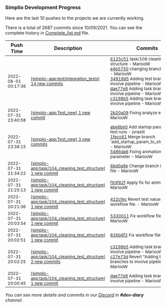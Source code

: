 
### Simplio Development Progress

Here are the last 10 pushes to the projects we are currently working.

There is a total of 2687 commits since 10/09/2021. You can see the complete history in
 [Complete_list.md](Complete_list.md) file.

| Push Time | Description | Commits |
| --- | --- | --- |
| <sub>2022-08-01 00:17:36</sub> | <sub>[[simplio-app:test/integration\_tests] 14 new commits](https://github.com/SimplioOfficial/simplio-app/compare/2b20a0938bb0...d7611040d483)</sub> | <sub>[6125c51](https://github.com/SimplioOfficial/simplio-app/commit/6125c51635df74f4b8b5d316fbade907af86f7f2) task/108 cleaning test structure - MariooW<br>[e4b5750](https://github.com/SimplioOfficial/simplio-app/commit/e4b57507f706f88deda5adf82514040c308c7870) changing branch from tests - MariooW<br>[34919d5](https://github.com/SimplioOfficial/simplio-app/commit/34919d55694cf70aa5bef5f3f2daed651647a6b3) Adding test branches to involve pipeline - MariooW<br>[dae77e8](https://github.com/SimplioOfficial/simplio-app/commit/dae77e8743adf00ff4105a70406cabcdfda67fe3) Adding task branches to involve pipeline - MariooW<br>[c3198b5](https://github.com/SimplioOfficial/simplio-app/commit/c3198b566dd59a1cf3ad7275ec3d7d4979ee9b4c) Adding task branches to involve pipeline - MariooW</sub> |
| <sub>2022-07-31 23:40:58</sub> | <sub>[[simplio-app:Test\_new] 1 new commit](https://github.com/SimplioOfficial/simplio-app/commit/2b20a0938bb0430d6dce7677fe0c8aa56df45c93)</sub> | <sub>[2b20a09](https://github.com/SimplioOfficial/simplio-app/commit/2b20a0938bb0430d6dce7677fe0c8aa56df45c93) Fixing analyze error - MariooW</sub> |
| <sub>2022-07-31 23:38:15</sub> | <sub>[[simplio-app:Test\_new] 3 new commits](https://github.com/SimplioOfficial/simplio-app/compare/da576d5d3d65...5486da6dab5d)</sub> | <sub>[abe6be0](https://github.com/SimplioOfficial/simplio-app/commit/abe6be0157e3e4b2eca00bf5299fc23d74b99b3b) Add startup parameter for test runs - jvrastil<br>[1fecc61](https://github.com/SimplioOfficial/simplio-app/commit/1fecc618c71a2fee30ea0bf34f9030b66dab3702) Merge branch 'add_startup_param_to_stop_animati... - MariooW<br>[5486da6](https://github.com/SimplioOfficial/simplio-app/commit/5486da6dab5defe447a4ae537ec111c6b65f6a3c) Fixing animation tests parameter - MariooW</sub> |
| <sub>2022-07-31 21:34:22</sub> | <sub>[[simplio-app:task/104\_cleaning\_test\_structure] 1 new commit](https://github.com/SimplioOfficial/simplio-app/commit/6bd0a9e0aa0ce65c672199b74075507a4afa133b)</sub> | <sub>[6bd0a9e](https://github.com/SimplioOfficial/simplio-app/commit/6bd0a9e0aa0ce65c672199b74075507a4afa133b) Change branch in workflow file - MariooW</sub> |
| <sub>2022-07-31 21:25:13</sub> | <sub>[[simplio-app:task/104\_cleaning\_test\_structure] 1 new commit](https://github.com/SimplioOfficial/simplio-app/commit/f93f62fa063e1b2bd31575980f7c766728913b25)</sub> | <sub>[f93f62f](https://github.com/SimplioOfficial/simplio-app/commit/f93f62fa063e1b2bd31575980f7c766728913b25) Apply fix for animation - MariooW</sub> |
| <sub>2022-07-31 20:21:36</sub> | <sub>[[simplio-app:task/104\_cleaning\_test\_structure] 1 new commit](https://github.com/SimplioOfficial/simplio-app/commit/422cfec627f8525ea42a28e6866312ab7b91f638)</sub> | <sub>[422cfec](https://github.com/SimplioOfficial/simplio-app/commit/422cfec627f8525ea42a28e6866312ab7b91f638) Revert test values in workflow file. - MariooW</sub> |
| <sub>2022-07-31 20:03:54</sub> | <sub>[[simplio-app:task/104\_cleaning\_test\_structure] 1 new commit](https://github.com/SimplioOfficial/simplio-app/commit/53300116dea60de59e43a633f0451dbfe71aa5df)</sub> | <sub>[5330011](https://github.com/SimplioOfficial/simplio-app/commit/53300116dea60de59e43a633f0451dbfe71aa5df) Fix workflow file #2 - MariooW</sub> |
| <sub>2022-07-31 20:02:51</sub> | <sub>[[simplio-app:task/104\_cleaning\_test\_structure] 1 new commit](https://github.com/SimplioOfficial/simplio-app/commit/826b6f23fadfdf7a33aaa93887fcabd6cd9c5f7b)</sub> | <sub>[826b6f2](https://github.com/SimplioOfficial/simplio-app/commit/826b6f23fadfdf7a33aaa93887fcabd6cd9c5f7b) Fix workflow file - MariooW</sub> |
| <sub>2022-07-31 20:02:25</sub> | <sub>[[simplio-app:task/104\_cleaning\_test\_structure] 2 new commits](https://github.com/SimplioOfficial/simplio-app/compare/dae77e8743ad...c27e73d6b970)</sub> | <sub>[c3198b5](https://github.com/SimplioOfficial/simplio-app/commit/c3198b566dd59a1cf3ad7275ec3d7d4979ee9b4c) Adding task branches to involve pipeline - MariooW<br>[c27e73d](https://github.com/SimplioOfficial/simplio-app/commit/c27e73d6b97059811b08bc80eae1be44350c59fe) Revert "Adding task branches to involve pipeline" - MariooW</sub> |
| <sub>2022-07-31 20:00:45</sub> | <sub>[[simplio-app:task/104\_cleaning\_test\_structure] 1 new commit](https://github.com/SimplioOfficial/simplio-app/commit/dae77e8743adf00ff4105a70406cabcdfda67fe3)</sub> | <sub>[dae77e8](https://github.com/SimplioOfficial/simplio-app/commit/dae77e8743adf00ff4105a70406cabcdfda67fe3) Adding task branches to involve pipeline - MariooW</sub> |

_You can see more details and commits in our [Discord](https://discord.gg/aKhjuwZmdP) in **#dev-diary** channel._
